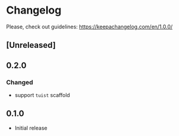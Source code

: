 # Changelog

Please, check out guidelines: https://keepachangelog.com/en/1.0.0/

## [Unreleased]

## 0.2.0

### Changed
 
- support `tuist` scaffold

## 0.1.0

- Initial release
